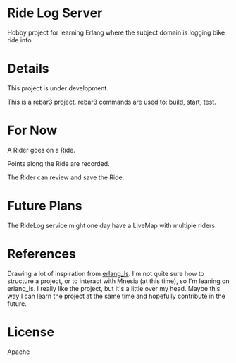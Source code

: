 # Ride Log Server

Hobby project for learning Erlang where the subject domain is logging bike ride info.

# Details

This project is under development.

This is a [rebar3](https://www.rebar3.org/) project. rebar3 commands are used to: build, start, test.

# For Now

A Rider goes on a Ride.

Points along the Ride are recorded.

The Rider can review and save the Ride.

# Future Plans

The RideLog service might one day have a LiveMap with multiple riders.

# References

Drawing a lot of inspiration from [erlang_ls](https://github.com/erlang-ls/erlang_ls). I'm not quite sure how to structure a project, or to interact with Mnesia (at this time), so I'm leaning on erlang_ls. I really like the project, but it's a little over my head. Maybe this way I can learn the project at the same time and hopefully contribute in the future.

# License
Apache